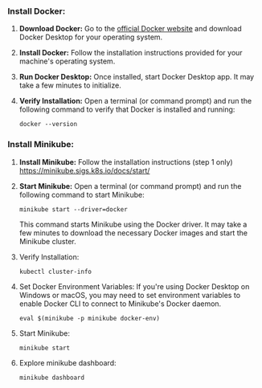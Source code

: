 ### Install Docker:

1. **Download Docker:**
   Go to the [official Docker website](https://www.docker.com/products/docker-desktop) and download Docker Desktop for your operating system.

2. **Install Docker:**
   Follow the installation instructions provided for your machine's operating system.

3. **Run Docker Desktop:**
   Once installed, start Docker Desktop app. It may take a few minutes to initialize.

4. **Verify Installation:**
   Open a terminal (or command prompt) and run the following command to verify that Docker is installed and running:
   ```
   docker --version
   ```


### Install Minikube:

1. **Install Minikube:**
   Follow the installation instructions (step 1 only)
   https://minikube.sigs.k8s.io/docs/start/

2. **Start Minikube:**
   Open a terminal (or command prompt) and run the following command to start Minikube:
   ```
   minikube start --driver=docker
   ```
   This command starts Minikube using the Docker driver. It may take a few minutes to download the necessary Docker images and start the Minikube cluster.

3. Verify Installation:
   ```
   kubectl cluster-info
   ```

4. Set Docker Environment Variables:
   If you're using Docker Desktop on Windows or macOS, you may need to set environment variables to enable Docker CLI to connect to Minikube's Docker daemon.
   ```
   eval $(minikube -p minikube docker-env)
   ```

5. Start Minikube:
   ```
   minikube start
   ```

6. Explore minikube dashboard:
   ```
   minikube dashboard
   ```

